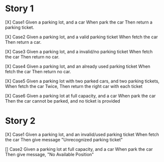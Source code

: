 # Story 1
[X] Case1
Given a parking lot, and a car
When park the car
Then return a parking ticket.

[X] Case2
Given a parking lot, and a valid parking ticket
When fetch the car
Then return a car.

[X] Case3
Given a parking lot, and a invalid/no parking ticket
When fetch the car
Then return no car.

[X] Case4
Given a parking lot, and an already used parking ticket
When fetch the car
Then return no car.

[X] Case5
Given a parking lot with two parked cars, and two parking tickets,
When fetch the car Twice,
Then return the right car with each ticket

[X] Case6
Given a parking lot at full capacity, and a car
When park the car
Then the car cannot be parked, and no ticket is provided

# Story 2
[X] Case1
Given a parking lot, and an invalid/used parking ticket
When fetch the car
Then give message "Unrecognized parking ticket"

[] Case2
Given a parking lot at full capacity, and a car
When park the car
Then give message, "No Available Position"